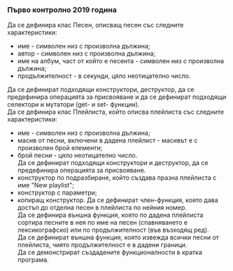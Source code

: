 ### Първо контролно 2019 година
Да се дефинира клас Песен, описващ песен със следните характеристики:
- име - символен низ с произволна дължина;
- автор - символен низ с произволна дължина;
- име на албум, част от който е песента - символен низ с произволна дължина;
- продължителност - в секунди, цяло неотицателно число.

Да се дефинират подходящи конструктори, деструктор, да се предефинира операцията за присвояване и да се дефинират подходящи селектори и мутатори (get- и set- функции). <br />
Да се дефинира клас Плейлиста, който описва плейлиста със следните характеристики:
- име - символен низ с произволна дължина;
- масив от песни, включени в дадена плейлист - масивът е с произволен брой елементи;
- брой песни - цяло неотицателно число.<br />
Да се дефинират подходящи конструктори и деструктор, да се предефинира операцията за присвояване.
- конструктор по подразбиране, който създава празна плейлиста с име "New playlist";
- конструктор с параметри;
- копиращ конструктор.
Да се дефинират член-функция, която дава достъп до отделна песен в плейлиста по нейния номер.<br />
Да се дефинира външна функция, която по дадена плейлиста сортира песните в нея по име на песен (спавняването е лексикографско) или по продължителност (във възходящ ред). <br />
Да се дефинират външна функция, която извежда всички песни от плейлиста, чиято продължителност е в дадени граници. <br />
Да се демонстрират създадените функционалности в кратка програма.
